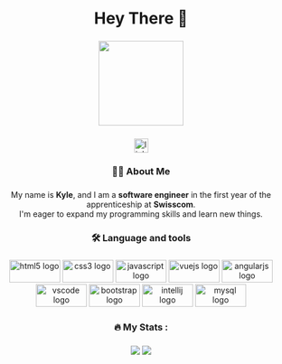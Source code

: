 <h1 align="center">Hey There 👋</h1>

###

<div align="center">
  <img height="150" src="https://camo.githubusercontent.com/62da68eb62b1e5f175f7d1f0191dd89a653d7908feb22d37d4a0ab07365d6791/68747470733a2f2f6d656469612e67697068792e636f6d2f6d656469612f4d3967624264396e6244724f5475314d71782f67697068792e676966"  />
</div>

###

<div align="center">
  <a href="https://www.linkedin.com/in/kyle-meier-280746246/" target="_blank">
    <img src="https://img.shields.io/static/v1?message=LinkedIn&logo=linkedin&label=&color=0077B5&logoColor=white&labelColor=&style=for-the-badge" height="25" alt="linkedin logo"  />
  </a>
</div>

###

<h3 align="center">👩‍💻  About Me</h3>

###

<p align="center">My name is <strong>Kyle</strong>, and I am a <strong>software engineer</strong> in the first year of the apprenticeship at <strong>Swisscom</strong>.<br>I'm eager to expand my programming skills and learn new things.</p>

###

<h3 align="center">🛠 Language and tools</h3>

###

<div align="center">
  <img src="https://cdn.jsdelivr.net/gh/devicons/devicon/icons/html5/html5-original.svg" height="40" width="90" alt="html5 logo"  />
  <img src="https://cdn.jsdelivr.net/gh/devicons/devicon/icons/css3/css3-original.svg" height="40" width="90" alt="css3 logo"  />
  <img src="https://cdn.jsdelivr.net/gh/devicons/devicon/icons/javascript/javascript-original.svg" height="40" width="90" alt="javascript logo"  />
  <img src="https://cdn.jsdelivr.net/gh/devicons/devicon/icons/vuejs/vuejs-original.svg" height="40" width="90" alt="vuejs logo"  />
  <img src="https://cdn.jsdelivr.net/gh/devicons/devicon/icons/angularjs/angularjs-original.svg" height="40" width="90" alt="angularjs logo"  />
  <img src="https://cdn.jsdelivr.net/gh/devicons/devicon/icons/vscode/vscode-original.svg" height="40" width="90" alt="vscode logo"  />
  <img src="https://cdn.jsdelivr.net/gh/devicons/devicon/icons/bootstrap/bootstrap-original.svg" height="40" width="90" alt="bootstrap logo"  />
  <img src="https://cdn.jsdelivr.net/gh/devicons/devicon/icons/intellij/intellij-original.svg" height="40" width="90" alt="intellij logo"  />
  <img src="https://cdn.jsdelivr.net/gh/devicons/devicon/icons/mysql/mysql-original.svg" height="40" width="90" alt="mysql logo"  />
</div>

###

<h3 align="center">🔥   My Stats :</h3>

###

<div align="center">
  
  
  
  ![](http://github-profile-summary-cards.vercel.app/api/cards/profile-details?username=kyle006&theme=radical)
![](http://github-profile-summary-cards.vercel.app/api/cards/stats?username=kyle006&theme=radical)
 
  
</div>

###


<div align="center">

  

</div>

###


<!--
**kyle006/kyle006** is a ✨ _special_ ✨ repository because its `README.md` (this file) appears on your GitHub profile.

Here are some ideas to get you started:

- 🔭 I’m currently working on ...
- 🌱 I’m currently learning ...
- 👯 I’m looking to collaborate on ...
- 🤔 I’m looking for help with ...
- 💬 Ask me about ...
- 📫 How to reach me: ...
- 😄 Pronouns: ...
- ⚡ Fun fact: ...
-->
